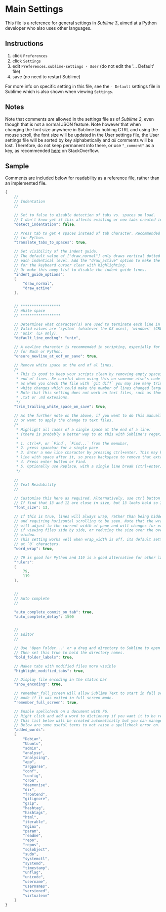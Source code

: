 # Main Settings

This file is a reference for general settings in _Sublime 3_, aimed at
a Python developer who also uses other languages.


## Instructions

1. click `Preferences`
2. click `Settings`
3. edit `Preferences.sublime-settings - User` (do not edit the '... Default' file)
4. save (no need to restart Sublime)


For more info on specific setting in this file, see the `- Default` settings file in Sublime which is also shown when viewing `Settings`.


## Notes

Note that comments _are_ allowed in the settings file as of _Sublime 2_, even though that is not a normal JSON feature. Note however that when changing the font size anywhere in Sublime by holding CTRL and using the mouse scroll, the font size will be updated in the User settings file, the User settings file will be sorted by key alphabetically and _all_ comments will be lost. Therefore, do not keep permanent info there, or use `"_comment"` as a key, as recommended [here](https://stackoverflow.com/questions/244777/can-comments-be-used-in-json) on StackOverflow.


## Sample

Comments are included below for readability as a reference file, rather than an implemented file.

```javascript
{
    //
    // Indentation
    //

    // Set to false to disable detection of tabs vs. spaces on load.
    // I don't know yet if this affects existing or new tabs created in the document, but
    "detect_indentation": false,

    // Press tab to get 4 spaces instead of tab character. Recommended
    // for Python.
    "translate_tabs_to_spaces": true,

    // Set visibility of the indent guide.
    // The default value of ["draw_normal"] only draws vertical dotted lines side by side at 
    // each indentical level. Add the "draw_active" option to make the indentation level
    // for the keyboard cursor clear with highlighting.
    // Or make this empy list to disable the indent guide lines.
    "indent_guide_options":
    [
        "draw_normal",
        "draw_active"
    ],


    // ******************
    // White space
    // ******************

    // Determines what character(s) are used to terminate each line in new files.
    // Valid values are 'system' (whatever the OS uses), 'windows' (CRLF) and
    // 'unix' (LF only).
    "default_line_ending": "unix",

    // A newline character is recommended in scripting, especially for
    // for Bash or Python.
    "ensure_newline_at_eof_on_save": true,

    // Remove white space at the end of al lines.
    /* 
     * This is good to keep your scripts clean by removing empty spaces at the
     * end of lines. Be careful when using this on someone else's code though,
     * as when you check the file with `git diff` you may see many trivial
     * white changes which could make the number of lines changed large.
     * Note that this setting does not work on text files, such as those with
     * .txt or .md extesions.
     */
    "trim_trailing_white_space_on_save": true,
    
    // As the further note on the above, if you want to do this manually
    // or want to apply the change to text files.
    /* 
     * Highlight all cases of a single space at the end of a line:
     * (there is probably a better way to do this with Sublime's regex)
     *
     * 1. ctrl+F, or `Find`, `Find...` from the menubar,
     * 2. press spacebar for a single pace
     * 3. Enter a new line character by pressing ctrl+enter. This may have auto-indented to a new 
     * line with space after it, so press backspace to remove that extra space before continuing.
     * 4. Press enter button or Find.
     * 5. Optionally use Replace, with a single line break (ctrl+enter) and no space before it.
     */
    
    //
    // Text Readability
    //

    // Customise this here as required. Alternatively, use ctrl button with the mouse wheel.
    // If find that 13 and 12 are close in size, but 13 looks bold so I use that.
    "font_size": 13,

    // If this is true, lines will always wrap, rather than being hidden
    // and requiring horizontal scrolling to be seen. Note that the wrapping
    // will adjust to the current width of pane and will changes for example
    // if viewing files side by side, or reducing the size over the overall
    // window.
    // This setting works well when wrap_width is off, its default setting
    // at `0` characters.
    "word_wrap": true,

    // 79 is good for Python and 119 is a good alternative for other languages.
    "rulers":
    [
        79,
        119
    ],


    //
    // Auto complete
    //

    "auto_complete_commit_on_tab": true,
    "auto_complete_delay": 1500


    //
    // Editor
    //

    // Use 'Open Folder...' or a drag and directory to Sublime to open the FOLDERS pane. 
    // Then set this true to bold the directory names.
    "bold_folder_labels": true,

    // Makes tabs with modified files more visible
    "highlight_modified_tabs": true,

    // Display file encoding in the status bar
    "show_encoding": true,

    // remember_full_screen will allow Sublime Text to start in full screen
    // mode if it was exited in full screen mode.
    "remember_full_screen": true,

    // Enable spellcheck on a document with F6.
    // Right click and add a word to dictionary if you want it to be recognised.
    // This list below will be created automatically but you can manage it manually.
    // Below are some useful terms to not raise a spellcheck error on.
    "added_words":
    [
        "Debian",
        "Ubuntu",
        "admin",
        "analyse",
        "analysing",
        "app",
        "argparse",
        "conf",
        "config",
        "cron",
        "daemonise",
        "dir",
        "frontend",
        "gitignore",
        "gzip",
        "hashtag",
        "hashtags",
        "html",
        "iterable",
        "nginx",
        "param",
        "readme",
        "repo",
        "repos",
        "sqlobject",
        "sudo",
        "systemctl",
        "systemd",
        "timestamp",
        "unflag",
        "unicode",
        "username",
        "usernames",
        "versioned",
        "virtualenv"
    ]
}
```
